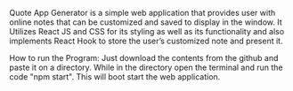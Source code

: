 Quote App Generator is a simple web application that provides user with online notes that can be customized and saved to display in the window.
It Utilizes React JS and CSS for its styling as well as its functionality and also implements React Hook to store the user’s customized note and present it.

How to run the Program: Just download the contents from the github and paste it on a directory. While in the directory open the terminal and run the code "npm start". This will boot start the web application.
